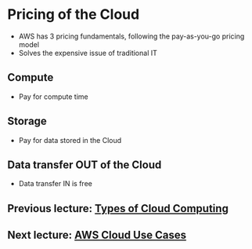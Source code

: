 # Pricing of the Cloud

- AWS has 3 pricing fundamentals, following the pay-as-you-go pricing
model
- Solves the expensive issue of traditional IT

## Compute

- Pay for compute time

## Storage

- Pay for data stored in the Cloud

## Data transfer OUT of the Cloud

- Data transfer IN is free

## Previous lecture: [Types of Cloud Computing](types-of-cloud.md)

## Next lecture: [AWS Cloud Use Cases](use-cases-cloud.md)
